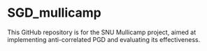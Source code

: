 # SGD_mullicamp

This GitHub repository is for the SNU Mullicamp project, aimed at implementing anti-correlated PGD and evaluating its effectiveness.
